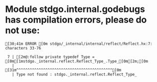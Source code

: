 # Module stdgo.internal.godebugs has compilation errors, please do not use:
```
[30;41m ERROR [0m stdgo/_internal/internal/reflect/Reflect.hx:7: characters 33-76

 7 | [2m@:follow private typedef Type = [0m[1mstdgo._internal.reflect.Reflect_Type_.Type_[0m[2m;[0m
   |                                 [31m^^^^^^^^^^^^^^^^^^^^^^^^^^^^^^^^^^^^^^^^^^^[0m
   | Type not found : stdgo._internal.reflect.Reflect_Type_


```

